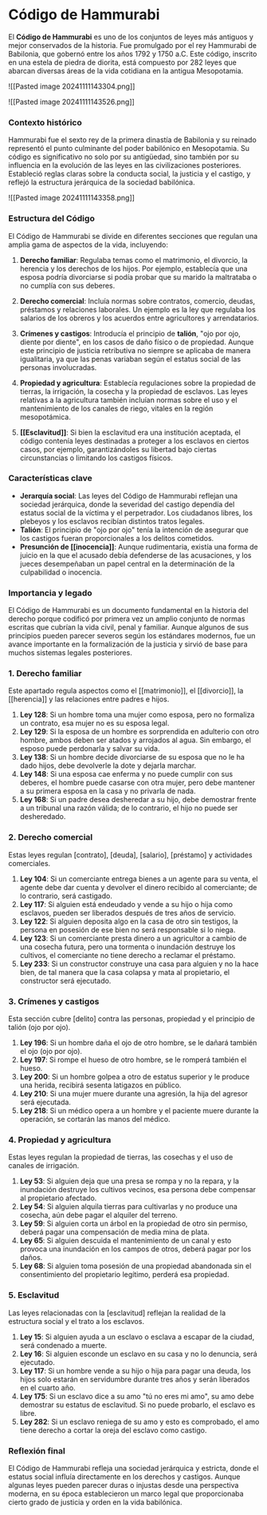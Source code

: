 # Código de Hammurabi

El **Código de Hammurabi** es uno de los conjuntos de leyes más antiguos y mejor conservados de la historia. Fue promulgado por el rey Hammurabi de Babilonia, que gobernó entre los años 1792 y 1750 a.C. Este código, inscrito en una estela de piedra de diorita, está compuesto por 282 leyes que abarcan diversas áreas de la vida cotidiana en la antigua Mesopotamia.

![[Pasted image 20241111143304.png]]

![[Pasted image 20241111143526.png]]
### Contexto histórico
Hammurabi fue el sexto rey de la primera dinastía de Babilonia y su reinado representó el punto culminante del poder babilónico en Mesopotamia. Su código es significativo no solo por su antigüedad, sino también por su influencia en la evolución de las leyes en las civilizaciones posteriores. Estableció reglas claras sobre la conducta social, la justicia y el castigo, y reflejó la estructura jerárquica de la sociedad babilónica.

![[Pasted image 20241111143358.png]]
### Estructura del Código
El Código de Hammurabi se divide en diferentes secciones que regulan una amplia gama de aspectos de la vida, incluyendo:

1. **Derecho familiar**: Regulaba temas como el matrimonio, el divorcio, la herencia y los derechos de los hijos. Por ejemplo, establecía que una esposa podría divorciarse si podía probar que su marido la maltrataba o no cumplía con sus deberes.

2. **Derecho comercial**: Incluía normas sobre contratos, comercio, deudas, préstamos y relaciones laborales. Un ejemplo es la ley que regulaba los salarios de los obreros y los acuerdos entre agricultores y arrendatarios.

3. **Crímenes y castigos**: Introducía el principio de **talión**, "ojo por ojo, diente por diente", en los casos de daño físico o de propiedad. Aunque este principio de justicia retributiva no siempre se aplicaba de manera igualitaria, ya que las penas variaban según el estatus social de las personas involucradas.

4. **Propiedad y agricultura**: Establecía regulaciones sobre la propiedad de tierras, la irrigación, la cosecha y la propiedad de esclavos. Las leyes relativas a la agricultura también incluían normas sobre el uso y el mantenimiento de los canales de riego, vitales en la región mesopotámica.

5. **[[Esclavitud]]**: Si bien la esclavitud era una institución aceptada, el código contenía leyes destinadas a proteger a los esclavos en ciertos casos, por ejemplo, garantizándoles su libertad bajo ciertas circunstancias o limitando los castigos físicos.

### Características clave
- **Jerarquía social**: Las leyes del Código de Hammurabi reflejan una sociedad jerárquica, donde la severidad del castigo dependía del estatus social de la víctima y el perpetrador. Los ciudadanos libres, los plebeyos y los esclavos recibían distintos tratos legales.
- **Talión**: El principio de "ojo por ojo" tenía la intención de asegurar que los castigos fueran proporcionales a los delitos cometidos.
- **Presunción de [[inocencia]]**: Aunque rudimentaria, existía una forma de juicio en la que el acusado debía defenderse de las acusaciones, y los jueces desempeñaban un papel central en la determinación de la culpabilidad o inocencia.

### Importancia y legado
El Código de Hammurabi es un documento fundamental en la historia del derecho porque codificó por primera vez un amplio conjunto de normas escritas que cubrían la vida civil, penal y familiar. Aunque algunos de sus principios pueden parecer severos según los estándares modernos, fue un avance importante en la formalización de la justicia y sirvió de base para muchos sistemas legales posteriores.

### 1. Derecho familiar
Este apartado regula aspectos como el [[matrimonio]], el [[divorcio]], la [[herencia]] y las relaciones entre padres e hijos.

1. **Ley 128**: Si un hombre toma una mujer como esposa, pero no formaliza un contrato, esa mujer no es su esposa legal.
2. **Ley 129**: Si la esposa de un hombre es sorprendida en adulterio con otro hombre, ambos deben ser atados y arrojados al agua. Sin embargo, el esposo puede perdonarla y salvar su vida.
3. **Ley 138**: Si un hombre decide divorciarse de su esposa que no le ha dado hijos, debe devolverle la dote y dejarla marchar.
4. **Ley 148**: Si una esposa cae enferma y no puede cumplir con sus deberes, el hombre puede casarse con otra mujer, pero debe mantener a su primera esposa en la casa y no privarla de nada.
5. **Ley 168**: Si un padre desea desheredar a su hijo, debe demostrar frente a un tribunal una razón válida; de lo contrario, el hijo no puede ser desheredado.

### 2. Derecho comercial
Estas leyes regulan [contrato], [deuda], [salario], [préstamo] y actividades comerciales.

1. **Ley 104**: Si un comerciante entrega bienes a un agente para su venta, el agente debe dar cuenta y devolver el dinero recibido al comerciante; de lo contrario, será castigado.
2. **Ley 117**: Si alguien está endeudado y vende a su hijo o hija como esclavos, pueden ser liberados después de tres años de servicio.
3. **Ley 122**: Si alguien deposita algo en la casa de otro sin testigos, la persona en posesión de ese bien no será responsable si lo niega.
4. **Ley 123**: Si un comerciante presta dinero a un agricultor a cambio de una cosecha futura, pero una tormenta o inundación destruye los cultivos, el comerciante no tiene derecho a reclamar el préstamo.
5. **Ley 233**: Si un constructor construye una casa para alguien y no la hace bien, de tal manera que la casa colapsa y mata al propietario, el constructor será ejecutado.

### 3. Crímenes y castigos
Esta sección cubre [delito] contra las personas, propiedad y el principio de talión (ojo por ojo).

1. **Ley 196**: Si un hombre daña el ojo de otro hombre, se le dañará también el ojo (ojo por ojo).
2. **Ley 197**: Si rompe el hueso de otro hombre, se le romperá también el hueso.
3. **Ley 200**: Si un hombre golpea a otro de estatus superior y le produce una herida, recibirá sesenta latigazos en público.
4. **Ley 210**: Si una mujer muere durante una agresión, la hija del agresor será ejecutada.
5. **Ley 218**: Si un médico opera a un hombre y el paciente muere durante la operación, se cortarán las manos del médico.

### 4. Propiedad y agricultura
Estas leyes regulan la propiedad de tierras, las cosechas y el uso de canales de irrigación.

1. **Ley 53**: Si alguien deja que una presa se rompa y no la repara, y la inundación destruye los cultivos vecinos, esa persona debe compensar al propietario afectado.
2. **Ley 54**: Si alguien alquila tierras para cultivarlas y no produce una cosecha, aún debe pagar el alquiler del terreno.
3. **Ley 59**: Si alguien corta un árbol en la propiedad de otro sin permiso, deberá pagar una compensación de media mina de plata.
4. **Ley 65**: Si alguien descuida el mantenimiento de un canal y esto provoca una inundación en los campos de otros, deberá pagar por los daños.
5. **Ley 68**: Si alguien toma posesión de una propiedad abandonada sin el consentimiento del propietario legítimo, perderá esa propiedad.

### 5. Esclavitud
Las leyes relacionadas con la [esclavitud] reflejan la realidad de la estructura social y el trato a los esclavos.

1. **Ley 15**: Si alguien ayuda a un esclavo o esclava a escapar de la ciudad, será condenado a muerte.
2. **Ley 16**: Si alguien esconde un esclavo en su casa y no lo denuncia, será ejecutado.
3. **Ley 117**: Si un hombre vende a su hijo o hija para pagar una deuda, los hijos solo estarán en servidumbre durante tres años y serán liberados en el cuarto año.
4. **Ley 175**: Si un esclavo dice a su amo "tú no eres mi amo", su amo debe demostrar su estatus de esclavitud. Si no puede probarlo, el esclavo es libre.
5. **Ley 282**: Si un esclavo reniega de su amo y esto es comprobado, el amo tiene derecho a cortar la oreja del esclavo como castigo.

### Reflexión final
El Código de Hammurabi refleja una sociedad jerárquica y estricta, donde el estatus social influía directamente en los derechos y castigos. Aunque algunas leyes pueden parecer duras o injustas desde una perspectiva moderna, en su época establecieron un marco legal que proporcionaba cierto grado de justicia y orden en la vida babilónica.